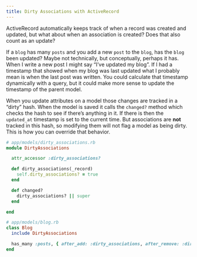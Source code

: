 ```yaml
---
title: Dirty Associations with ActiveRecord
---
```


ActiveRecord automatically keeps track of when a record was created and updated, but what about when an association is created? Does that also count as an update?

If a `blog` has many `posts` and you add a new `post` to the `blog`, has the `blog` been updated? Maybe not technically, but conceptually, perhaps it has. When I write a new post I might say “I’ve updated my blog”. If I had a timestamp that showed when my blog was last updated what I probably mean is when the last post was written. You could calculate that timestamp dynamically with a query, but it could make more sense to update the timestamp of the parent model.

When you update attributes on a model those changes are tracked in a “dirty” hash. When the model is saved it calls the `changed?` method which checks the hash to see if there’s anything in it. If there is then the `updated_at` timestamp is set to the current time. But associations are **not** tracked in this hash, so modifying them will not flag a model as being dirty. This is how you can override that behavior.

```ruby
# app/models/dirty_associations.rb
module DirtyAssociations

  attr_accessor :dirty_associations?

  def dirty_associations(_record)
    self.dirty_associations? = true
  end

  def changed?
    dirty_associations? || super
  end

end

# app/models/blog.rb
class Blog
  include DirtyAssociations

  has_many :posts, { after_add: :dirty_associations, after_remove: :dirty_associations }
end
```
